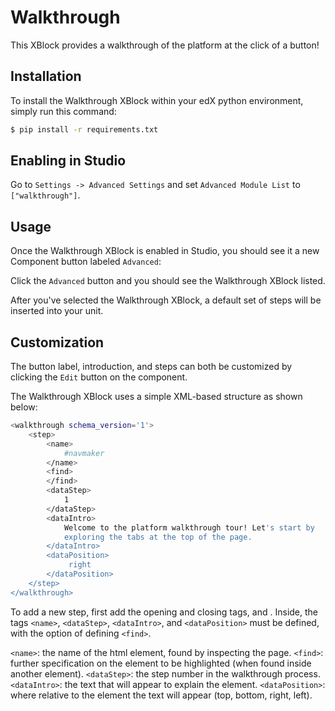 Walkthrough
===========
This XBlock provides a walkthrough of the platform at the click of a button!

Installation
------------
To install the Walkthrough XBlock within your edX python environment, simply run this command:

```bash
$ pip install -r requirements.txt
```

Enabling in Studio
------------------
Go to `Settings -> Advanced Settings` and set `Advanced Module List` to `["walkthrough"]`.

Usage
------------------
Once the Walkthrough XBlock is enabled in Studio, you should see it a new Component button labeled `Advanced`:

Click the `Advanced` button and you should see the Walkthrough XBlock listed.

After you've selected the Walkthrough XBlock, a default set of steps will be inserted into your unit.

Customization
-------------
The button label, introduction, and steps can both be customized by clicking the `Edit` button on the component.

The Walkthrough XBlock uses a simple XML-based structure as shown below:
```bash
<walkthrough schema_version='1'>
    <step>
        <name>
            #navmaker
        </name>
        <find>
        </find>
        <dataStep>
            1
        </dataStep>
        <dataIntro>
            Welcome to the platform walkthrough tour! Let's start by
            exploring the tabs at the top of the page.
        </dataIntro>
        <dataPosition>
             right
        </dataPosition>
    </step>
</walkthrough>
```
To add a new step, first add the opening and closing tags, <step> and </step>. 
Inside, the tags `<name>`, `<dataStep>`, `<dataIntro>`, and `<dataPosition>` must be defined, with the option of defining `<find>`. 

`<name>`: the name of the html element, found by inspecting the page. 
`<find>`: further specification on the element to be highlighted (when found inside another element).
`<dataStep>`: the step number in the walkthrough process.
`<dataIntro>`: the text that will appear to explain the element.
`<dataPosition>`: where relative to the element the text will appear (top, bottom, right, left).
